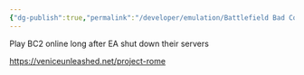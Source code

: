 ```yaml
---
{"dg-publish":true,"permalink":"/developer/emulation/Battlefield Bad Company 2 Online/","created":"2024-12-02T23:51:55.000-06:00","updated":"2024-12-02T23:51:55.000-06:00"}
---
```


Play BC2 online long after EA shut down their servers

https://veniceunleashed.net/project-rome